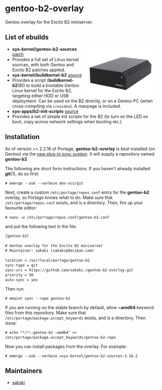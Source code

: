# gentoo-b2-overlay
Gentoo overlay for the Excito B2 miniserver.

## List of ebuilds

<img src="https://raw.githubusercontent.com/sakaki-/resources/master/excito/b2/Excito_b2.jpg" alt="Excito B2, aka Bubba|TWO" width="250px" align="right"/>

* **sys-kernel/gentoo-b2-sources** [patch](https://github.com/sakaki-/gentoo-b2-kernel-patches)
 * Provides a full set of Linux kernel sources, with both Gentoo and Excito B2 patches applied.
* **sys-kernel/buildkernel-b2** [source](https://github.com/sakaki-/buildkernel-b2)
 * Provides a script (**buildkernel-b2**(8)) to build a bootable Gentoo Linux kernel for the Excito B2, targeting either HDD or USB deployment. Can be used on the B2 directly, or on a Gentoo PC (when cross-compiling via `crossdev`). A manpage is included.
* **sys-apps/b2-init-scripts** [source](https://github.com/sakaki-/gentoo-b2-overlay/tree/master/sys-apps/b2-init-scripts/files)
 * Provides a set of simple init scripts for the B2 (to turn on the LED on boot, copy across network settings when booting etc.).

## Installation

As of version >= 2.2.16 of Portage, **gentoo-b2-overlay** is best installed (on Gentoo) via the [new plug-in sync system](https://wiki.gentoo.org/wiki/Project:Portage/Sync). It will supply a repository named **gentoo-b2**

The following are short form instructions. If you haven't already installed **git**(1), do so first:

    # emerge --ask --verbose dev-vcs/git 

Next, create a custom `/etc/portage/repos.conf` entry for the **gentoo-b2** overlay, so Portage knows what to do. Make sure that `/etc/portage/repos.conf` exists, and is a directory. Then, fire up your favourite editor:

    # nano -w /etc/portage/repos.conf/gentoo-b2.conf

and put the following text in the file:
```
[gentoo-b2]

# Gentoo overlay for the Excito B2 miniserver
# Maintainer: sakaki (sakaki@deciban.com)
 
location = /usr/local/portage/gentoo-b2
sync-type = git
sync-uri = https://github.com/sakaki-/gentoo-b2-overlay.git
priority = 50
auto-sync = yes
```

Then run:

    # emaint sync --repo gentoo-b2

If you are running on the stable branch by default, allow **~amd64** keyword files from this repository. Make sure that `/etc/portage/package.accept_keywords` exists, and is a directory. Then issue:

    # echo "*/*::gentoo-b2 ~amd64" >> /etc/portage/package.accept_keywords/gentoo-b2-repo
    
Now you can install packages from the overlay. For example:

    # emerge --ask --verbose =sys-kernel/gentoo-b2-sources-3.18.2

## Maintainers

* [sakaki](mailto:sakaki@deciban.com)
